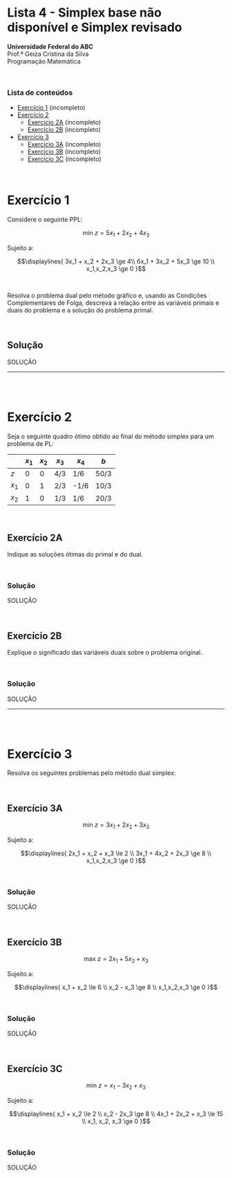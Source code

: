 # Lista 4 - Simplex base não disponível e Simplex revisado

**Universidade Federal do ABC**<br>
Prof.ª Geiza Cristina da Silva<br>
Programação Matemática


<br>

### Lista de conteúdos

- [Exercício 1](#exercício-1) (incompleto)
- [Exercício 2](#exercício-2)
    - [Exercício 2A](#exercício-2a) (incompleto)
    - [Exercício 2B](#exercício-2b) (incompleto)
- [Exercício 3](#exercício-3)
    - [Exercício 3A](#exercício-3a) (incompleto)
    - [Exercício 3B](#exercício-3b) (incompleto)
    - [Exercício 3C](#exercício-3c) (incompleto)

<br>

# Exercício 1

Considere o seguinte PPL:

```math
\text{min } z = 5x_1 + 2x_2 + 4x_3
```

Sujeito a:

```math
\displaylines{
    3x_1 + x_2 + 2x_3 \ge 4\\
    6x_1 + 3x_2 + 5x_3 \ge 10 \\
    x_1,x_2,x_3 \ge 0
}
```

<br>

Resolva o problema dual pelo método gráfico e, usando as Condições Complementares de Folga, descreva a relação entre as variáveis primais e duais do problema e a solução do problema primal.

<br>

## Solução

SOLUÇÃO

---

<br>
<br>

# Exercício 2

Seja o seguinte quadro ótimo obtido ao final do método simplex para um problema de PL:

|       | $x_1$ | $x_2$ | $x_3$ | $x_4$ | $b$  |
|-------|-------|-------|-------|-------|------|
| $z$   | 0     | 0     | 4/3   | 1/6   | 50/3 |
| $x_1$ | 0     | 1     | 2/3   | -1/6  | 10/3 |
| $x_2$ | 1     | 0     | 1/3   | 1/6   | 20/3 |

<br>

## Exercício 2A

Indique as soluções ótimas do primal e do dual.

<br>

### Solução

SOLUÇÃO

<br>

## Exercício 2B

Explique o significado das variáveis duais sobre o problema original.

<br>

### Solução

SOLUÇÃO

---

<br>
<br>

# Exercício 3

Resolva os seguintes problemas pelo método dual simplex:

<br>

## Exercício 3A

```math
\text{min } z = 3x_1 + 2x_2 + 3x_3
```

Sujeito a:

```math
\displaylines{
    2x_1 + x_2 + x_3 \le 2 \\
    3x_1 + 4x_2 + 2x_3 \ge 8 \\
    x_1,x_2,x_3 \ge 0
}
```

<br>

### Solução

SOLUÇÃO

<br>

## Exercício 3B

```math
\text{max } z = 2x_1 + 5x_2 + x_3
```

Sujeito a:

```math
\displaylines{
    x_1 + x_2 \le 6 \\
    x_2 - x_3 \ge 8 \\
    x_1,x_2,x_3 \ge 0
}
```

<br>

### Solução

SOLUÇÃO

<br>

## Exercício 3C

```math
\text{min } z = x_1 - 3x_2 + x_3
```

Sujeito a:

```math
\displaylines{
    x_1 + x_2 \le 2 \\
    x_2 - 2x_3 \ge 8 \\
    4x_1 + 2x_2 + x_3 \le 15 \\
    x_1, x_2, x_3 \ge 0
}
```

<br>

### Solução

SOLUÇÃO
